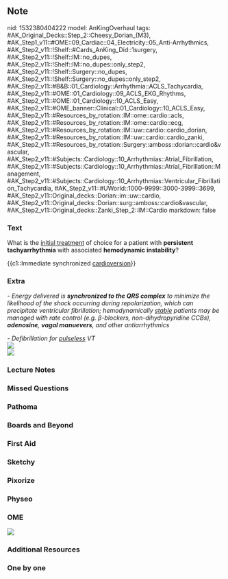 ## Note
nid: 1532380404222
model: AnKingOverhaul
tags: #AK_Original_Decks::Step_2::Cheesy_Dorian_(M3), #AK_Step1_v11::#OME::09_Cardiac::04_Electricity::05_Anti-Arrhythmics, #AK_Step2_v11::!Shelf::#Cards_AnKing_Did::1surgery, #AK_Step2_v11::!Shelf::IM::no_dupes, #AK_Step2_v11::!Shelf::IM::no_dupes::only_step2, #AK_Step2_v11::!Shelf::Surgery::no_dupes, #AK_Step2_v11::!Shelf::Surgery::no_dupes::only_step2, #AK_Step2_v11::#B&B::01_Cardiology::Arrhythmia::ACLS_Tachycardia, #AK_Step2_v11::#OME::01_Cardiology::09_ACLS_EKG_Rhythms, #AK_Step2_v11::#OME::01_Cardiology::10_ACLS_Easy, #AK_Step2_v11::#OME_banner::Clinical::01_Cardiology::10_ACLS_Easy, #AK_Step2_v11::#Resources_by_rotation::IM::ome::cardio::acls, #AK_Step2_v11::#Resources_by_rotation::IM::ome::cardio::ecg, #AK_Step2_v11::#Resources_by_rotation::IM::uw::cardio::cardio_dorian, #AK_Step2_v11::#Resources_by_rotation::IM::uw::cardio::cardio_zanki, #AK_Step2_v11::#Resources_by_rotation::Surgery::amboss::dorian::cardio&vascular, #AK_Step2_v11::#Subjects::Cardiology::10_Arrhythmias::Atrial_Fibrillation, #AK_Step2_v11::#Subjects::Cardiology::10_Arrhythmias::Atrial_Fibrillation::Management, #AK_Step2_v11::#Subjects::Cardiology::10_Arrhythmias::Ventricular_Fibrillation_Tachycardia, #AK_Step2_v11::#UWorld::1000-9999::3000-3999::3699, #AK_Step2_v11::Original_decks::Dorian::im::uw::cardio, #AK_Step2_v11::Original_decks::Dorian::surg::amboss::cardio&vascular, #AK_Step2_v11::Original_decks::Zanki_Step_2::IM::Cardio
markdown: false

### Text
What is the <u>initial treatment</u> of choice for a patient with
<b>persistent tachyarrhythmia</b> with associated <b>hemodynamic
instability</b>?
<div>
  {{c1::Immediate synchronized <u>cardioversion</u>}}
</div>

### Extra
<i>- Energy delivered is <b>synchronized to the QRS complex</b> to
minimize the likelihood of the shock occurring during
repolarization, which can precipitate ventricular fibrillation;
hemodynamically <u>stable</u> patients may be managed with rate
control (e.g. β-blockers, non-dihydropyridine CCBs),</i>
<i><b>adenosine</b>, <b>vagal manuevers</b>, and other
antiarrhythmics</i>
<div>
  <i>- Defibrillation for <u>pulseless</u> VT</i>
</div>
<div>
  <div>
    <i><img src="paste-5933995535630337.jpg"></i>
  </div>
  <div>
    <div>
      <i><img src="smacked.png"></i>
    </div>
  </div>
</div>

### Lecture Notes


### Missed Questions


### Pathoma


### Boards and Beyond


### First Aid


### Sketchy


### Pixorize


### Physeo


### OME
<div class="ome-widget">
  <a href=
  "https://onlinemeded.org/spa/cardiology/acls-easy/acquire?ref=anki">
  <img src="_OME_AnkiFlashcards_Lesson_5.png"></a>
</div>

### Additional Resources


### One by one

